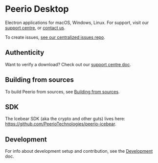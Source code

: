 # Peerio Desktop

Electron applications for macOS, Windows, Linux. For support, visit our [support centre](https://support.peerio.com), or [contact us](https://www.peerio.com/contact-us.html).

To create issues, [see our centralized issues repo](https://github.com/PeerioTechnologies/peerio).

## Authenticity

Want to verify a download? Check out our [support centre doc](https://peerio.zendesk.com/hc/en-us/articles/203331999-How-can-I-ensure-my-Peerio-download-is-authentic-).

## Building from sources

To build Peerio from sources, see [Building from sources](./docs/build.md).

## SDK

The Icebear SDK (aka the crypto and other guts) lives here: https://github.com/PeerioTechnologies/peerio-icebear.

## Development

For info about development setup and contribution, see the [Development](./docs/development.md) doc.
